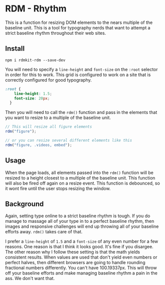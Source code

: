 # RDM - Rhythm

This is a function for resizing DOM elements to the nears multiple of the baseline unit. This is a tool for typography nerds that want to attempt a strict baseline rhythm throughout their web sites.

## Install
```
npm i rdmkit-rdm --save-dev
```

You will need to specify a `line-height` and `font-size` on the `:root` selector in order for this to work. This grid is configured to work on a site that is correctly configured for good typography.

```css
:root {
    line-height: 1.5;
    font-size: 20px;
  }
```

Then you will need to call the `rdm()` function and pass in the elements that you want to resize to a multiple of the baseline unit.
```js
// This will resize all figure elements
rdm("figure");
```

```js
// or you can resize several different elements like this
rdm("figure, .videos, embed");
```

## Usage
When the page loads, all elements passed into the `rdm()` function will be resized to a height closest to a multiple of the baseline unit. This function will also be fired off again on a resize event. This function is debounced, so it wont fire until the user stops resizing the window.

## Background
Again, setting type online to a strict baseline rhythm is tough. If you do manage to massage all of your type in to a perfect baseline rhythm, then images and responsive challenges will end up throwing all of your baseline efforts away. `rdm()` takes care of that.

I prefer a `line-height` of `1.5` and a `font-size` of any even number for a few reasons. One reason is that I think it looks good. It's fine if you disargee. The other reason why I follow these setting is that the math yields consistent results. When values are used that don't yield even numbers or perfect halves, then different browsers are going to handle rounding fractional numbers differently. You can't have 100.19337px. This will throw off your baseline efforts and make managing baseline rhythm a pain in the ass. We don't want that.
